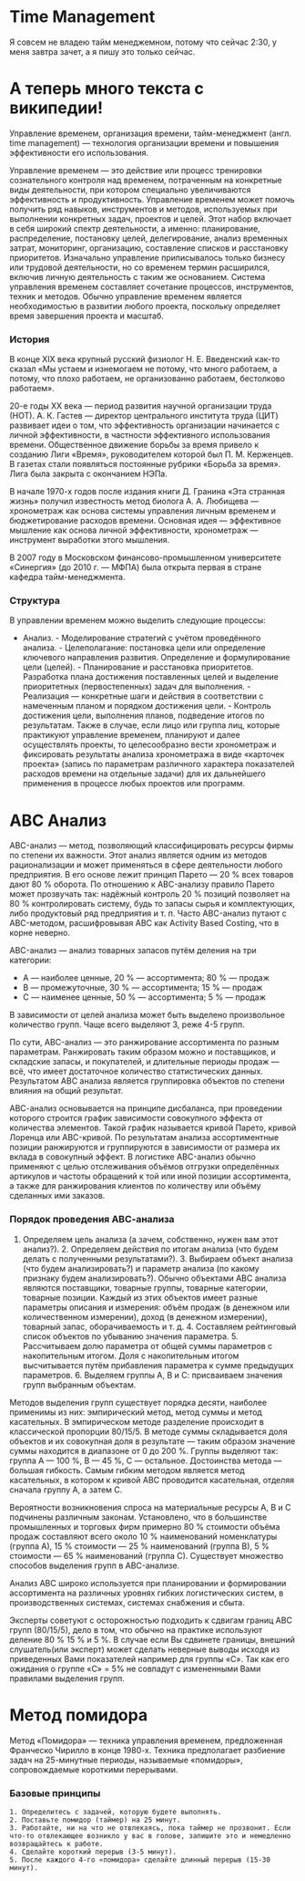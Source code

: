 # Time Management


Я совсем не владею тайм менеджемном, потому что сейчас 2:30,  у меня завтра зачет, а я пишу это только сейчас. 

# А теперь много текста с википедии!
Управление временем, организация времени, тайм-менеджмент (англ. time management) — технология организации времени и повышения эффективности его использования.

Управление временем — это действие или процесс тренировки сознательного контроля над временем, потраченным на конкретные виды деятельности, при котором специально увеличиваются эффективность и продуктивность. Управление временем может помочь получить ряд навыков, инструментов и методов, используемых при выполнении конкретных задач, проектов и целей. Этот набор включает в себя широкий спектр деятельности, а именно: планирование, распределение, постановку целей, делегирование, анализ временных затрат, мониторинг, организацию, составление списков и расстановку приоритетов. Изначально управление приписывалось только бизнесу или трудовой деятельности, но со временем термин расширился, включив личную деятельность с таким же основанием. Система управления временем составляет сочетание процессов, инструментов, техник и методов. Обычно управление временем является необходимостью в развитии любого проекта, поскольку определяет время завершения проекта и масштаб. 

### История

В конце XIX века крупный русский физиолог Н. Е. Введенский как-то сказал «Мы устаем и изнемогаем не потому, что много работаем, а потому, что плохо работаем, не организованно работаем, бестолково работаем».

20-е годы XX века — период развития научной организации труда (НОТ). А. К. Гастев — директор центрального института труда (ЦИТ) развивает идеи о том, что эффективность организации начинается с личной эффективности, в частности эффективного использования времени. Общественное движение борьбы за время привело к созданию Лиги «Время», руководителем которой был П. М. Керженцев. В газетах стали появляться постоянные рубрики «Борьба за время». Лига была закрыта с окончанием НЭПа.

В начале 1970-х годов после издания книги Д. Гранина «Эта странная жизнь» получил известность метод биолога А. А. Любищева — хронометраж как основа системы управления личным временем и бюджетирование расходов времени. Основная идея — эффективное мышление как основа личной эффективности, хронометраж — инструмент выработки этого мышления.

В 2007 году в Московском финансово-промышленном университете «Синергия» (до 2010 г. — МФПА) была открыта первая в стране кафедра тайм-менеджмента.

### Структура

В управлении временем можно выделить следующие процессы:

   - Анализ.
    - Моделирование стратегий с учётом проведённого анализа.
    - Целеполагание: постановка цели или определение ключевого направления развития. Определение и формулирование цели (целей).
    - Планирование и расстановка приоритетов. Разработка плана достижения поставленных целей и выделение приоритетных (первостепенных) задач для выполнения.
    - Реализация — конкретные шаги и действия в соответствии с намеченным планом и порядком достижения цели.
    - Контроль достижения цели, выполнения планов, подведение итогов по результатам. Также в случае, если лицо или группа лиц, которые практикуют управление временем, планируют и далее осуществлять проекты, то целесообразно вести хронометраж и фиксировать результаты анализа хронометража в виде «карточек проекта» (запись по параметрам различного характера показателей расходов времени на отдельные задачи) для их дальнейшего применения в процессе любых проектов или программ.

# ABC Анализ

ABC-анализ — метод, позволяющий классифицировать ресурсы фирмы по степени их важности. Этот анализ является одним из методов рационализации и может применяться в сфере деятельности любого предприятия. В его основе лежит принцип Парето — 20 % всех товаров дают 80 % оборота. По отношению к ABC-анализу правило Парето может прозвучать так: надёжный контроль 20 % позиций позволяет на 80 % контролировать систему, будь то запасы сырья и комплектующих, либо продуктовый ряд предприятия и т. п. Часто ABC-анализ путают с ABC-методом, расшифровывая ABC как Activity Based Costing, что в корне неверно.

ABC-анализ — анализ товарных запасов путём деления на три категории:

  -  А — наиболее ценные, 20 % — ассортимента; 80 % — продаж
  -  В — промежуточные, 30 % — ассортимента; 15 % — продаж
  -  С — наименее ценные, 50 % — ассортимента; 5 % — продаж

В зависимости от целей анализа может быть выделено произвольное количество групп. Чаще всего выделяют 3, реже 4-5 групп.

По сути, ABC-анализ — это ранжирование ассортимента по разным параметрам. Ранжировать таким образом можно и поставщиков, и складские запасы, и покупателей, и длительные периоды продаж — всё, что имеет достаточное количество статистических данных. Результатом АВС анализа является группировка объектов по степени влияния на общий результат.

АВС-анализ основывается на принципе дисбаланса, при проведении которого строится график зависимости совокупного эффекта от количества элементов. Такой график называется кривой Парето, кривой Лоренца или ABC-кривой. По результатам анализа ассортиментные позиции ранжируются и группируются в зависимости от размера их вклада в совокупный эффект. В логистике ABC-анализ обычно применяют с целью отслеживания объёмов отгрузки определённых артикулов и частоты обращений к той или иной позиции ассортимента, а также для ранжирования клиентов по количеству или объёму сделанных ими заказов. 

### Порядок проведения АВС-анализа

   1. Определяем цель анализа (а зачем, собственно, нужен вам этот анализ?).
    2. Определяем действия по итогам анализа (что будем делать с полученными результатами?).
    3. Выбираем объект анализа (что будем анализировать?) и параметр анализа (по какому признаку будем анализировать?). Обычно объектами АВС анализа являются поставщики, товарные группы, товарные категории, товарные позиции. Каждый из этих объектов имеет разные параметры описания и измерения: объём продаж (в денежном или количественном измерении), доход (в денежном измерении), товарный запас, оборачиваемость и т. д.
    4. Составляем рейтинговый список объектов по убыванию значения параметра.
    5. Рассчитываем долю параметра от общей суммы параметров с накопительным итогом. Доля с накопительным итогом высчитывается путём прибавления параметра к сумме предыдущих параметров.
    6. Выделяем группы А, В и С: присваиваем значения групп выбранным объектам.

Методов выделения групп существует порядка десяти, наиболее применимы из них: эмпирический метод, метод суммы и метод касательных. В эмпирическом методе разделение происходит в классической пропорции 80/15/5. В методе суммы складывается доля объектов и их совокупная доля в результате — таким образом значение суммы находится в диапазоне от 0 до 200 %. Группы выделяют так: группа А — 100 %, В — 45 %, С — остальное. Достоинства метода — большая гибкость. Самым гибким методом является метод касательных, в котором к кривой АВС проводится касательная, отделяя сначала группу А, а затем С.

Вероятности возникновения спроса на материальные ресурсы А, В и С подчинены различным законам. Установлено, что в большинстве промышленных и торговых фирм примерно 80 % стоимости объёма продаж составляют всего около 10 % наименований номенклатуры (группа А), 15 % стоимости — 25 % наименований (группа В), 5 % стоимости — 65 % наименований (группа С). Существует множество способов выделения групп в ABC-анализе.

Анализ АВС широко используется при планировании и формировании ассортимента на различных уровнях гибких логистических систем, в производственных системах, системах снабжения и сбыта.

Эксперты советуют с осторожностью подходить к сдвигам границ ABC групп (80/15/5), дело в том, что обычно на практике используют деление 80 % 15 % и 5 %. В случае если Вы сдвинете границы, внешний слушатель(или эксперт) может сделать неверные выводы исходя из приведенных Вами показателей например для группы «С». Так как его ожидания о группе «С» = 5% не совпадут с измененными Вами правилами выделения групп. 

# Метод помидора

Метод «Помидора» — техника управления временем, предложенная Франческо Чирилло в конце 1980-х. Техника предполагает разбиение задач на 25-минутные периоды, называемые «помидоры», сопровождаемые короткими перерывами. 

### Базовые принципы

    1. Определитесь с задачей, которую будете выполнять.
    2. Поставьте помидор (таймер) на 25 минут.
    3. Работайте, ни на что не отвлекаясь, пока таймер не прозвонит. Если что-то отвлекающее возникло у вас в голове, запишите это и немедленно возвращайтесь к работе.
    4. Сделайте короткий перерыв (3-5 минут).
    5. После каждого 4-го «помидора» сделайте длинный перерыв (15-30 минут).
